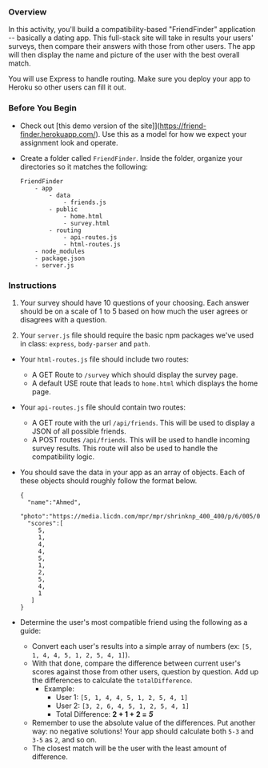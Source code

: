 ### Overview

In this activity, you'll build a compatibility-based "FriendFinder" application -- basically a dating app. This full-stack site will take in results your users' surveys, then compare their answers with those from other users. The app will then display the name and picture of the user with the best overall match. 

You will use Express to handle routing. Make sure you deploy your app to Heroku so other users can fill it out.

### Before You Begin
* Check out [this demo version of the site]](https://friend-finder.herokuapp.com/). Use this as a model for how we expect your assignment look and operate.

* Create a folder called `FriendFinder`. Inside the folder, organize your directories so it matches the following:

	```
	FriendFinder
		- app
			- data
				- friends.js
			- public
				- home.html
				- survey.html
			- routing
				- api-routes.js
				- html-routes.js
		- node_modules
		- package.json
		- server.js
	```

### Instructions
1. Your survey should have 10 questions of your choosing. Each answer should be on a scale of 1 to 5 based on how much the user agrees or disagrees with a question.

2. Your `server.js` file should require the basic npm packages we've used in class: `express`, `body-parser` and `path`.

* Your `html-routes.js` file should include two routes:
	* A GET Route to `/survey` which should display the survey page.
	* A default USE route that leads to `home.html` which displays the home page. 

* Your `api-routes.js` file should contain two routes:
	* A GET route with the url `/api/friends`. This will be used to display a JSON of all possible friends.
	* A POST routes `/api/friends`. This will be used to handle incoming survey results. This route will also be used to handle the compatibility logic. 

* You should save the data in your app as an array of objects. Each of these objects should roughly follow the format below.

	```
	{
	  "name":"Ahmed",
	  "photo":"https://media.licdn.com/mpr/mpr/shrinknp_400_400/p/6/005/064/1bd/3435aa3.jpg",
	  "scores":[
	     5,
	     1,
	     4,
	     4,
	     5,
	     1,
	     2,
	     5,
	     4,
	     1
	   ]
	}
	```
   		
* Determine the user's most compatible friend using the following as a guide:
	* Convert each user's results into a simple array of numbers (ex: `[5, 1, 4, 4, 5, 1, 2, 5, 4, 1]`).
	* With that done, compare the difference between current user's scores against those from other users, question by question. Add up the differences to calculate the `totalDifference`.
		* Example: 
			* User 1: `[5, 1, 4, 4, 5, 1, 2, 5, 4, 1]`
			* User 2: `[3, 2, 6, 4, 5, 1, 2, 5, 4, 1]`
			* Total Difference: **2 + 1 + 2 =** ***5***
	* Remember to use the absolute value of the differences. Put another way: no negative solutions! Your app should calculate both `5-3` and `3-5` as `2`, and so on. 
	* The closest match will be the user with the least amount of difference.





